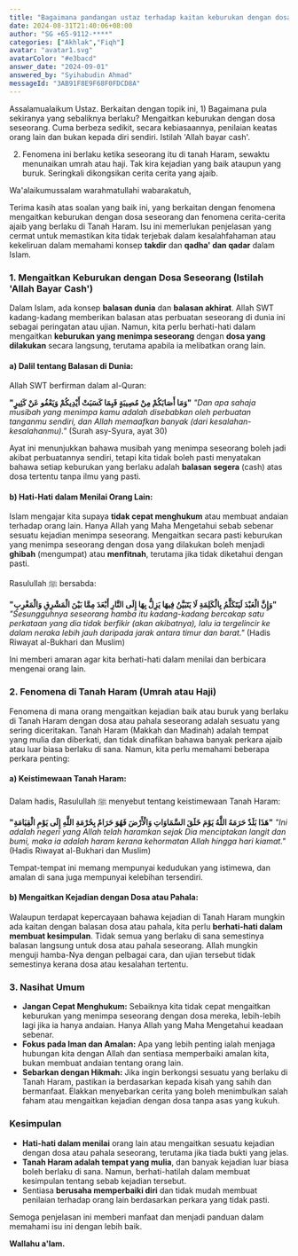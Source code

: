 ```yaml
---
title: "Bagaimana pandangan ustaz terhadap kaitan keburukan dengan dosa orang lain dan fenomena \"Allah bayar cash\", terutama semasa berada di tanah Haram?"
date: 2024-08-31T21:40:06+08:00
author: "SG +65-9112-****"
categories: ["Akhlak","Fiqh"]
avatar: "avatar1.svg"
avatarColor: "#e3bacd"
answer_date: "2024-09-01"
answered_by: "Syihabudin Ahmad"
messageId: "3AB91F8E9F68F0FDCD8A"
---
```


Assalamualaikum Ustaz.  Berkaitan dengan topik ini, 1) Bagaimana pula sekiranya yang sebaliknya berlaku?
Mengaitkan keburukan dengan dosa seseorang. Cuma berbeza sedikit, secara kebiasaannya, penilaian keatas orang lain dan bukan kepada diri sendiri. Istilah 'Allah bayar cash'.

2) Fenomena ini berlaku ketika seseorang itu di tanah Haram, sewaktu menunaikan umrah atau haji. Tak kira kejadian yang baik ataupun yang buruk. Seringkali dikongsikan cerita cerita yang ajaib.

<!--more-->

Wa'alaikumussalam warahmatullahi wabarakatuh,

Terima kasih atas soalan yang baik ini, yang berkaitan dengan fenomena mengaitkan keburukan dengan dosa seseorang dan fenomena cerita-cerita ajaib yang berlaku di Tanah Haram. Isu ini memerlukan penjelasan yang cermat untuk memastikan kita tidak terjebak dalam kesalahfahaman atau kekeliruan dalam memahami konsep **takdir** dan **qadha' dan qadar** dalam Islam.

### 1. **Mengaitkan Keburukan dengan Dosa Seseorang (Istilah 'Allah Bayar Cash')**

Dalam Islam, ada konsep **balasan dunia** dan **balasan akhirat**. Allah SWT kadang-kadang memberikan balasan atas perbuatan seseorang di dunia ini sebagai peringatan atau ujian. Namun, kita perlu berhati-hati dalam mengaitkan **keburukan yang menimpa seseorang** dengan **dosa yang dilakukan** secara langsung, terutama apabila ia melibatkan orang lain.

#### a) **Dalil tentang Balasan di Dunia:**

Allah SWT berfirman dalam al-Quran:

**"وَمَا أَصَابَكُمْ مِنْ مُصِيبَةٍ فَبِمَا كَسَبَتْ أَيْدِيكُمْ وَيَعْفُو عَنْ كَثِيرٍ"**
_"Dan apa sahaja musibah yang menimpa kamu adalah disebabkan oleh perbuatan tanganmu sendiri, dan Allah memaafkan banyak (dari kesalahan-kesalahanmu)."_
(Surah asy-Syura, ayat 30)

Ayat ini menunjukkan bahawa musibah yang menimpa seseorang boleh jadi akibat perbuatannya sendiri, tetapi kita tidak boleh pasti menyatakan bahawa setiap keburukan yang berlaku adalah **balasan segera** (cash) atas dosa tertentu tanpa ilmu yang pasti.

#### b) **Hati-Hati dalam Menilai Orang Lain:**

Islam mengajar kita supaya **tidak cepat menghukum** atau membuat andaian terhadap orang lain. Hanya Allah yang Maha Mengetahui sebab sebenar sesuatu kejadian menimpa seseorang. Mengaitkan secara pasti keburukan yang menimpa seseorang dengan dosa yang dilakukan boleh menjadi **ghibah** (mengumpat) atau **menfitnah**, terutama jika tidak diketahui dengan pasti.

Rasulullah ﷺ bersabda:

**"وَإِنَّ الْعَبْدَ لَيَتَكَلَّمُ بِالْكَلِمَةِ لَا يَتَبَيَّنُ فِيهَا يَزِلُّ بِهَا إِلَى النَّارِ أَبْعَدَ مِمَّا بَيْنَ الْمَشْرِقِ وَالْمَغْرِبِ"**
_"Sesungguhnya seseorang hamba itu kadang-kadang bercakap satu perkataan yang dia tidak berfikir (akan akibatnya), lalu ia tergelincir ke dalam neraka lebih jauh daripada jarak antara timur dan barat."_
(Hadis Riwayat al-Bukhari dan Muslim)

Ini memberi amaran agar kita berhati-hati dalam menilai dan berbicara mengenai orang lain.

### 2. **Fenomena di Tanah Haram (Umrah atau Haji)**

Fenomena di mana orang mengaitkan kejadian baik atau buruk yang berlaku di Tanah Haram dengan dosa atau pahala seseorang adalah sesuatu yang sering diceritakan. Tanah Haram (Makkah dan Madinah) adalah tempat yang mulia dan diberkati, dan tidak dinafikan bahawa banyak perkara ajaib atau luar biasa berlaku di sana. Namun, kita perlu memahami beberapa perkara penting:

#### a) **Keistimewaan Tanah Haram:**

Dalam hadis, Rasulullah ﷺ menyebut tentang keistimewaan Tanah Haram:

**"هَذَا بَلَدٌ حَرَمَهُ اللَّهُ يَوْمَ خَلَقَ السَّمَاوَاتِ وَالْأَرْضَ فَهُوَ حَرَامٌ بِحُرْمَةِ اللَّهِ إِلَى يَوْمِ الْقِيَامَةِ"**
_"Ini adalah negeri yang Allah telah haramkan sejak Dia menciptakan langit dan bumi, maka ia adalah haram kerana kehormatan Allah hingga hari kiamat."_
(Hadis Riwayat al-Bukhari dan Muslim)

Tempat-tempat ini memang mempunyai kedudukan yang istimewa, dan amalan di sana juga mempunyai kelebihan tersendiri.

#### b) **Mengaitkan Kejadian dengan Dosa atau Pahala:**

Walaupun terdapat kepercayaan bahawa kejadian di Tanah Haram mungkin ada kaitan dengan balasan dosa atau pahala, kita perlu **berhati-hati dalam membuat kesimpulan**. Tidak semua yang berlaku di sana semestinya balasan langsung untuk dosa atau pahala seseorang. Allah mungkin menguji hamba-Nya dengan pelbagai cara, dan ujian tersebut tidak semestinya kerana dosa atau kesalahan tertentu.

### 3. **Nasihat Umum**

- **Jangan Cepat Menghukum:** Sebaiknya kita tidak cepat mengaitkan keburukan yang menimpa seseorang dengan dosa mereka, lebih-lebih lagi jika ia hanya andaian. Hanya Allah yang Maha Mengetahui keadaan sebenar.
- **Fokus pada Iman dan Amalan:** Apa yang lebih penting ialah menjaga hubungan kita dengan Allah dan sentiasa memperbaiki amalan kita, bukan membuat andaian tentang orang lain.
- **Sebarkan dengan Hikmah:** Jika ingin berkongsi sesuatu yang berlaku di Tanah Haram, pastikan ia berdasarkan kepada kisah yang sahih dan bermanfaat. Elakkan menyebarkan cerita yang boleh menimbulkan salah faham atau mengaitkan kejadian dengan dosa tanpa asas yang kukuh.

### Kesimpulan

- **Hati-hati dalam menilai** orang lain atau mengaitkan sesuatu kejadian dengan dosa atau pahala seseorang, terutama jika tiada bukti yang jelas.
- **Tanah Haram adalah tempat yang mulia**, dan banyak kejadian luar biasa boleh berlaku di sana. Namun, berhati-hatilah dalam membuat kesimpulan tentang sebab kejadian tersebut.
- Sentiasa **berusaha memperbaiki diri** dan tidak mudah membuat penilaian terhadap orang lain berdasarkan perkara yang tidak pasti.

Semoga penjelasan ini memberi manfaat dan menjadi panduan dalam memahami isu ini dengan lebih baik.

**Wallahu a'lam.**
